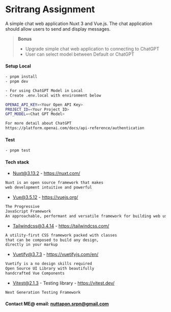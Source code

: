 # Sritrang Assignment

A simple chat web application Nuxt 3 and Vue.js. The chat application should allow users to send and display messages.


> **Bonus**
>
> - Upgrade simple chat web application to connecting to ChatGPT
> - User can select model between Default or ChatGPT


#### Setup Local
```bash
- pnpm install
- pnpm dev
```

```bash
- For using ChatGPT Model in Local
- Create .env.local with environment below

OPENAI_API_KEY=<Your Open API Key>
PROJECT_ID=<Your Project ID>
GPT_MODEL=<Chat GPT Model>
```

```bash
For more detail about ChatGPT
https://platform.openai.com/docs/api-reference/authentication
```


#### Test
```bash
- pnpm test
```


#### Tech stack
- Nuxt@3.13.2 - https://nuxt.com/
```bash
Nuxt is an open source framework that makes 
web development intuitive and powerful
```
- Vue@3.5.12 - https://vuejs.org/
```bash
The Progressive
JavaScript Framework
An approachable, performant and versatile framework for building web user interfaces.
```
- Tailwindcss@3.4.14 - https://tailwindcss.com/
```bash
A utility-first CSS framework packed with classes 
that can be composed to build any design, 
directly in your markup
```
- Vuetify@3.7.3 - https://vuetifyjs.com/en/
```bash
Vuetify is a no design skills required 
Open Source UI Library with beautifully 
handcrafted Vue Components
```
- Vitest@2.1.3 - Testing library - https://vitest.dev/
```bash
Next Generation Testing Framework
```

#### Contact ME@ email: nuttapon.srpn@gmail.com